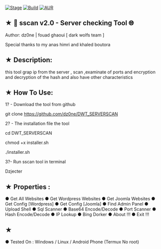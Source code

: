 [![Stage](https://img.shields.io/badge/Release-Stable-brightgreen.svg)]()
[![Build](https://img.shields.io/badge/Supported_OS-Ubuntu,Kali,Mint,Parrot-blue.svg)]()
[![AUR](https://img.shields.io/aur/license/yaourt.svg)]()

## ★ 🚀 sscan v2.0 - Server checking Tool 🌐

Author: dz0ne | fouad ghaoui [ dark wolfs team ]

Special thanks to my anas himri and khaled boutora

## ★ Description:

this tool grap ip from the server , scan ,examinate of ports and encryption and decryption of the hash and also have other characteristics

## ★ How To Use:

1? - Download the tool from github

git clone https://github.com/dz0ne/DWT_SERVERSCAN

2? - The installation file the tool 

cd DWT_SERVERSCAN

chmod +x installer.sh

./installer.sh

3?- Run sscan tool in terminal

Dzjecter

## ★ Properties :

● Get All Websites
● Get Wordpress Websites
● Get Joomla Websites
● Get Config [Wordpress]
● Get Config [Joomla]
● Find Admin Panel
● Upload Shell 
● Sql Scanner
● Base64 Encode/Decode
● Port Scanner
● Hash Encode/Decode
● IP Lookup
● Bing Dorker
● About !!!
● Exit !!!


## ★ 

● Tested On : Windows / Linux / Android Phone (Termux No root)
